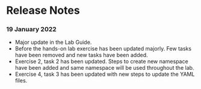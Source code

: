 # Release Notes
### 19 January 2022
* Major update in the Lab Guide.
* Before the hands-on lab exercise has been updated majorly. Few tasks have been removed and new tasks have been added.
* Exercise 2, task 2 has been updated. Steps to create new namespace have been added and same namespace will be used throughout the lab.
* Exercise 4, task 3 has been updated with new steps to update the YAML files. 
